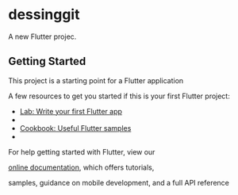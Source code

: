 # dessinggit
A new Flutter projec. 
## Getting Started 

This project is a starting point for a Flutter application

A few resources to get you started if this is your first Flutter project:
- [Lab: Write your first Flutter app](https://flutter.dev/docs/get-started/codelab)
- 
- [Cookbook: Useful Flutter samples](https://flutter.dev/docs/cookbook)
-
For help getting started with Flutter, view our

[online documentation](https://flutter.dev/docs), which offers tutorials,

samples, guidance on mobile development, and a full API reference
